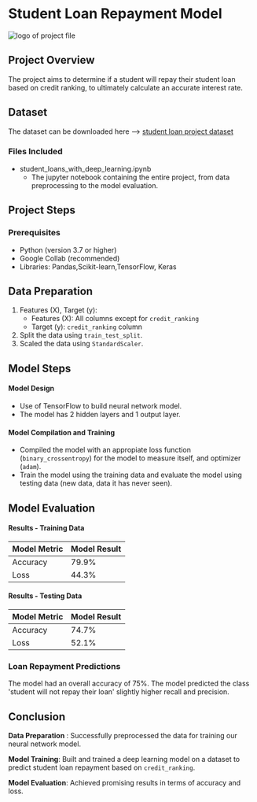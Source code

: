 # Student Loan Repayment Model

![logo of project file](/logo.png)

## Project Overview

The project aims to determine if a student will repay their student loan based on credit ranking, to ultimately calculate an accurate interest rate.

## Dataset

The dataset can be downloaded here --> [student loan project dataset](https://static.bc-edx.com/ai/ail-v-1-0/m18/lms/datasets/student-loans.csv)

### Files Included

- student_loans_with_deep_learning.ipynb
  - The jupyter notebook containing the entire project, from data preprocessing to the model evaluation.

## Project Steps

### Prerequisites

- Python (version 3.7 or higher)
- Google Collab (recommended)
- Libraries: Pandas,Scikit-learn,TensorFlow, Keras

## Data Preparation

1. Features (X), Target (y):
   - Features (X): All columns except for `credit_ranking`
   - Target (y): `credit_ranking` column
2. Split the data using `train_test_split`.
3. Scaled the data using `StandardScaler`.

## Model Steps

#### Model Design

- Use of TensorFlow to build neural network model.
- The model has 2 hidden layers and 1 output layer.

#### Model Compilation and Training

- Compiled the model with an appropiate loss function (`binary_crossentropy`) for the model to measure itself, and optimizer (`adam`).
- Train the model using the training data and evaluate the model using testing data (new data,
  data it has never seen).

## Model Evaluation

#### Results - Training Data

| Model Metric | Model Result |
| ------------ | ------------ |
| Accuracy     | 79.9%        |
| Loss         | 44.3%        |

#### Results - Testing Data

| Model Metric | Model Result |
| ------------ | ------------ |
| Accuracy     | 74.7%        |
| Loss         | 52.1%        |

### Loan Repayment Predictions

The model had an overall accuracy of 75%. The model predicted the class 'student will not repay their loan' slightly higher recall and precision.

## Conclusion

**Data Preparation** : Successfully preprocessed the data for training our neural network model.

**Model Training**: Built and trained a deep learning model on a dataset to predict student loan repayment based on `credit_ranking`.

**Model Evaluation**: Achieved promising results in terms of accuracy and loss.
